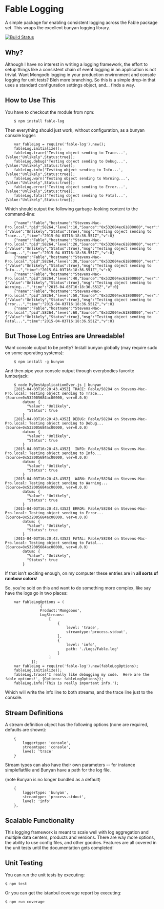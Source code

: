 Fable Logging
=============

A simple package for enabling consistent logging across the Fable package set.  This wraps the excellent bunyan logging library.

[![Build Status](https://travis-ci.org/stevenvelozo/fable-log.svg?branch=master)](https://travis-ci.org/stevenvelozo/fable-log)

Why?
----

Although I have no interest in writing a logging framework, the effort to setup things like a consistent chain of event logging in an application is not trivial.  Want Mongodb logging in your production environment and console logging for unit tests?  Bleh more branching.  So this is a simple drop-in that uses a standard configuration settings object, and... finds a way.

How to Use This
---------------

You have to checkout the module from npm:

```
    $ npm install fable-log
```

Then everything should just work, without configuration, as a bunyan console logger:

```
    var fableLog = require('fable-log').new();
    fableLog.initialize();
    fableLog.trace('Testing object sending to Trace...',{Value:"Unlikely",Status:true});
    fableLog.debug('Testing object sending to Debug...',{Value:"Unlikely",Status:true});
    fableLog.info('Testing object sending to Info...',{Value:"Unlikely",Status:true});
    fableLog.warn('Testing object sending to Warning...',{Value:"Unlikely",Status:true});
    fableLog.error('Testing object sending to Error...',{Value:"Unlikely",Status:true});
    fableLog.fatal('Testing object sending to Fatal...',{Value:"Unlikely",Status:true});
```

Which should output the following garbage-looking content to the command-line:

```
	{"name":"Fable","hostname":"Stevens-Mac-Pro.local","pid":58264,"level":10,"Source":"0x532004ec61800000","ver":"0.0.0","datum":{"Value":"Unlikely","Status":true},"msg":"Testing object sending to Trace...","time":"2015-04-03T16:18:36.551Z","v":0}
	{"name":"Fable","hostname":"Stevens-Mac-Pro.local","pid":58264,"level":20,"Source":"0x532004ec61800000","ver":"0.0.0","datum":{"Value":"Unlikely","Status":true},"msg":"Testing object sending to Debug...","time":"2015-04-03T16:18:36.551Z","v":0}
	{"name":"Fable","hostname":"Stevens-Mac-Pro.local","pid":58264,"level":30,"Source":"0x532004ec61800000","ver":"0.0.0","datum":{"Value":"Unlikely","Status":true},"msg":"Testing object sending to Info...","time":"2015-04-03T16:18:36.551Z","v":0}
	{"name":"Fable","hostname":"Stevens-Mac-Pro.local","pid":58264,"level":40,"Source":"0x532004ec61800000","ver":"0.0.0","datum":{"Value":"Unlikely","Status":true},"msg":"Testing object sending to Warning...","time":"2015-04-03T16:18:36.551Z","v":0}
	{"name":"Fable","hostname":"Stevens-Mac-Pro.local","pid":58264,"level":50,"Source":"0x532004ec61800000","ver":"0.0.0","datum":{"Value":"Unlikely","Status":true},"msg":"Testing object sending to Error...","time":"2015-04-03T16:18:36.551Z","v":0}
	{"name":"Fable","hostname":"Stevens-Mac-Pro.local","pid":58264,"level":60,"Source":"0x532004ec61800000","ver":"0.0.0","datum":{"Value":"Unlikely","Status":true},"msg":"Testing object sending to Fatal...","time":"2015-04-03T16:18:36.551Z","v":0}
```

But Those Log Entries are Unreadable!
-------------

Want console output to be pretty?  Install bunyan globally (may require sudo on some operating systems):

```
    $ npm install -g bunyan
```

And then pipe your console output through everybodies favorite lumberjack:

```
    $ node MyBestApplicationEver.js | bunyan
    [2015-04-03T16:20:43.435Z] TRACE: Fable/58284 on Stevens-Mac-Pro.local: Testing object sending to Trace... (Source=0x532005684ac00000, ver=0.0.0)
        datum: {
          "Value": "Unlikely",
          "Status": true
        }
    [2015-04-03T16:20:43.435Z] DEBUG: Fable/58284 on Stevens-Mac-Pro.local: Testing object sending to Debug... (Source=0x532005684ac00000, ver=0.0.0)
        datum: {
          "Value": "Unlikely",
          "Status": true
        }
    [2015-04-03T16:20:43.435Z]  INFO: Fable/58284 on Stevens-Mac-Pro.local: Testing object sending to Info... (Source=0x532005684ac00000, ver=0.0.0)
        datum: {
          "Value": "Unlikely",
          "Status": true
        }
    [2015-04-03T16:20:43.435Z]  WARN: Fable/58284 on Stevens-Mac-Pro.local: Testing object sending to Warning... (Source=0x532005684ac00000, ver=0.0.0)
        datum: {
          "Value": "Unlikely",
          "Status": true
        }
    [2015-04-03T16:20:43.435Z] ERROR: Fable/58284 on Stevens-Mac-Pro.local: Testing object sending to Error... (Source=0x532005684ac00000, ver=0.0.0)
        datum: {
          "Value": "Unlikely",
          "Status": true
        }
    [2015-04-03T16:20:43.435Z] FATAL: Fable/58284 on Stevens-Mac-Pro.local: Testing object sending to Fatal... (Source=0x532005684ac00000, ver=0.0.0)
        datum: {
          "Value": "Unlikely",
          "Status": true
        }
```

If that isn't exciting enough, on my computer these entries are in __all sorts of rainbow colors__!

So, you're sold on this and want to do something more complex, like say have the logs go in two places:

```
	var fableLogOptions = (
	        	{
        		Product:'Mongoooo',
        		LogStreams:
        			[
        			    {
        			    	level: 'trace',
        			    	streamtype:'process.stdout',
        			    },
        			    {
        			    	level: 'info',
        			    	path: './Logs/Fable.log'
        			    }
        			]
        	});
    var fableLog = require('fable-log').new(fableLogOptions);
    fableLog.initialize();
    fableLog.trace('I really like debugging my code.  Here are the fable options!', {Options: fableLogOptions});
    fableLog.info('This is really important info.');
```

Which will write the info line to both streams, and the trace line just to the console.

Stream Definitions
------------

A stream definition object has the following options (none are required, defaults are shown):

```
    {
        loggertype: 'console',
        streamtype: 'console',
        level: 'trace'
    }
```

Stream types can also have their own parameters -- for instance simpleflatfile and Bunyan have a path for the log file.

(note Bunyan is no longer bundled as a default)

```
    {
        loggertype: 'bunyan',
        streamtype: 'process.stdout',
        level: 'info'
    },
```



Scalable Functionality
------------

This logging framework is meant to scale well with log aggregation and multiple data centers, products and versions.  There are way more options, the ability to use config files, and other goodies.  Features are all covered in the unit tests until the documentation gets completed!

Unit Testing
------------

You can run the unit tests by executing:

    $ npm test

Or you can get the istanbul coverage report by executing:

    $ npm run coverage